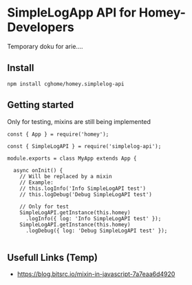 # SimpleLogApp API for Homey-Developers

Temporary doku for arie....

## Install

````
npm install cghome/homey.simplelog-api
````

## Getting started

Only for testing, mixins are still being implemented 

````
const { App } = require('homey');

const { SimpleLogAPI } = require('simplelog-api');

module.exports = class MyApp extends App {

  async onInit() {
    // Will be replaced by a mixin
    // Example:
    // this.logInfo('Info SimpleLogAPI test')
    // this.logDebug('Debug SimpleLogAPI test')

    // Only for test
    SimpleLogAPI.getInstance(this.homey)
      .logInfo({ log: 'Info SimpleLogAPI test' });
    SimpleLogAPI.getInstance(this.homey)
      .logDebug({ log: 'Debug SimpleLogAPI test' });
   
````

## Usefull Links (Temp)

- https://blog.bitsrc.io/mixin-in-javascript-7a7eaa6d4920